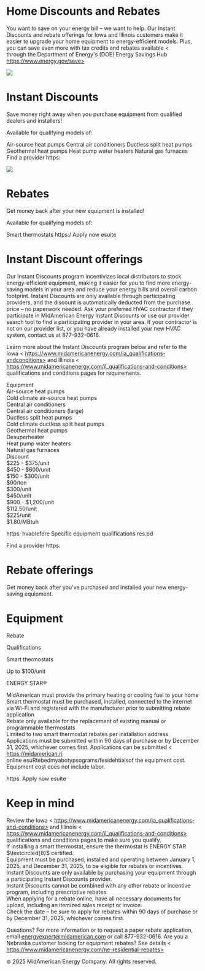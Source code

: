 # Home Discounts and Rebates  

You want to save on your energy bill – we want to help. Our Instant Discounts and rebate offerings for Iowa and Illinois customers make it   
easier to upgrade your home equipment to energy-efficient models. Plus, you can save even more with tax credits and rebates available <   
through the Department of Energy's (DOE) Energy Savings Hub https://www.energy.gov/save>  

![](images/6302387d2f9c4557d1500001a5269ca4396de099a9f94d01e519299d780078d8.jpg)  

# Instant Discounts  

Save money right away when you purchase equipment from qualified dealers and installers!  

Available for qualifying models of:  

Air-source heat pumps Central air conditioners Ductless split heat pumps Geothermal heat pumps Heat pump water heaters Natural gas furnaces Find a provider https:  

![](images/b56237ade33ffd1b6f31d56fe8dead6adc50f4505cf4a6b266c82d00b10c787e.jpg)  

# Rebates  

Get money back after your new equipment is installed!  

Available for qualifying models of:  

Smart thermostats https:/ Apply now esuite  

# Instant Discount offerings  

Our Instant Discounts program incentivizes local distributors to stock energy-efficient equipment, making it easier for you to find more energy-saving models in your area and reduce your energy bills and overall carbon footprint. Instant Discounts are only available through participating providers, and the discount is automatically deducted from the purchase price – no paperwork needed. Ask your preferred HVAC contractor if they participate in MidAmerican Energy Instant Discounts or use our provider search tool to find a participating provider in your area. If your contractor is not on our provider list, or you have already installed your new HVAC system, contact us at 877-932-0616.  

Learn more about the Instant Discounts program below and refer to the Iowa < https://www.midamericanenergy.com/ia_qualifications-andconditions> and Illinois < https://www.midamericanenergy.com/il_qualifications-and-conditions> qualifications and conditions pages for requirements.  

Equipment   
Air-source heat pumps   
Cold climate air-source heat pumps   
Central air conditioners   
Central air conditioners (large)   
Ductless split heat pumps   
Cold climate ductless split heat pumps   
Geothermal heat pumps   
Desuperheater   
Heat pump water heaters   
Natural gas furnaces   
Discount   
\$225 - \$375/unit   
\$450 - \$600/unit   
\$150 - \$300/unit   
\$90/ton   
\$300/unit   
\$450/unit   
\$900 - \$1,200/unit   
\$112.50/unit   
\$225/unit   
\$1.80/MBtuh  

https: hvacrefere Specific equipment qualifications res.pd  

Find a provider https:  

# Rebate offerings  

Get money back after you’ve purchased and installed your new energy-saving equipment.  

# Equipment  

Rebate  

Qualifications  

Smart thermostats  

Up to \$100/unit  

ENERGY STAR®  

MidAmerican must provide the primary heating or cooling fuel to your home   
Smart thermostat must be purchased, installed, connected to the internet via Wi-Fi and registered with the manufacturer prior to submitting rebate application   
Rebate only available for the replacement of existing manual or programmable thermostats   
Limited to two smart thermostat rebates per installation address   
Applications must be submitted within 90 days of purchase or by December 31, 2025, whichever comes first. Applications can be submitted < https://midamerican.ri  
online esuRtebedmyabotypsograms/fesidehtialsof the equipment cost. Equipment cost does not include labor.  

https: Apply now esuite  

# Keep in mind  

Review the Iowa < https://www.midamericanenergy.com/ia_qualifications-and-conditions> and Illinois < https://www.midamericanenergy.com/il_qualifications-and-conditions> qualifications and conditions pages to make sure you qualify.   
If installing a smart thermostat, ensure the thermostat is ENERGY STAR $\textcircled{8}$ certified.   
Equipment must be purchased, installed and operating between January 1, 2025, and December 31, 2025, to be eligible for rebates or incentives.   
Instant Discounts are only available by purchasing your equipment through a participating Instant Discounts provider.   
Instant Discounts cannot be combined with any other rebate or incentive program, including prescriptive rebates.   
When applying for a rebate online, have all necessary documents for upload, including an itemized sales receipt or invoice.   
Check the date – be sure to apply for rebates within 90 days of purchase or by December 31, 2025, whichever comes first.  

Questions? For more information or to request a paper rebate application, email energyexpert@midamerican.com or call 877-932-0616. Are you a Nebraska customer looking for equipment rebates? See details < https://www.midamericanenergy.com/ne-residential-rebates>  

$\circledcirc$ 2025 MidAmerican Energy Company. All rights reserved.  